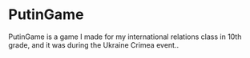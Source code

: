 # PutinGame
PutinGame is a game I made for my international relations class in 10th grade, and it was during the Ukraine Crimea event..
